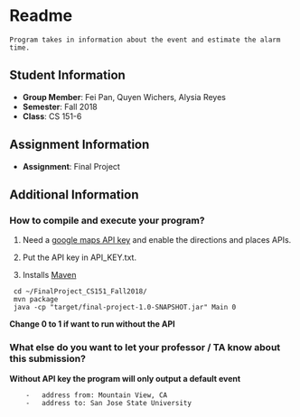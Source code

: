 # Readme
    Program takes in information about the event and estimate the alarm time.

## Student Information

- **Group Member**: Fei Pan, Quyen Wichers, Alysia Reyes
- **Semester**: Fall 2018
- **Class**: CS 151-6

## Assignment Information
- **Assignment**: Final Project

## Additional Information

### How to compile and execute your program? ###
   1. Need a [google maps API key](https://developers.google.com/maps/documentation/javascript/get-api-key)
       and enable the directions and places APIs.

   2. Put the API key in API_KEY.txt.

   3. Installs [Maven](https://maven.apache.org/guides/getting-started/maven-in-five-minutes.html)

     cd ~/FinalProject_CS151_Fall2018/
     mvn package
     java -cp "target/final-project-1.0-SNAPSHOT.jar" Main 0
     
   **Change 0 to 1 if want to run without the API**

 ### What else do you want to let your professor / TA know about this submission? ###
 
   **Without API key the program will only output a default event**
   
        -   address from: Mountain View, CA
        -   address to: San Jose State University



